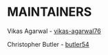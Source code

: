 # MAINTAINERS

Vikas Agarwal - [vikas-agarwal76](https://github.com/vikas-agarwal76)

Christopher Butler - [butler54](https://github.com/butler54)